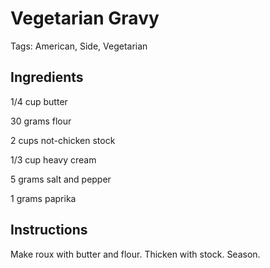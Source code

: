 # Vegetarian Gravy

Tags: American, Side, Vegetarian



## Ingredients

1/4 cup butter

30 grams flour

2 cups not-chicken stock

1/3 cup heavy cream

5 grams salt and pepper

1 grams paprika



## Instructions

Make roux with butter and flour. Thicken with stock. Season.
